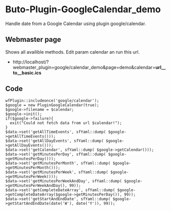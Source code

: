 # Buto-Plugin-GoogleCalendar_demo
Handle date from a Google Calendar using plugin google/calendar.

## Webmaster page
Shows all availible methods.
Edit param calendar an run this url.

- http://localhost/?webmaster_plugin=google/calendar_demo&page=demo&calendar=__url__to__basic.ics__

## Code
````
wfPlugin::includeonce('google/calendar');
$google = new PluginGoogleCalendar(true);
$google->filename = $calendar;
$google->init();
if($google->failure){
  exit("Could not fetch data from url $calendar!");
}
$data->set('getAllTimeEvents', sfYaml::dump( $google->getAllTimeEvents()));
$data->set('getAllDayEvents', sfYaml::dump( $google->getAllDayEvents()));
$data->set('getCalendar', sfYaml::dump( $google->getCalendar()));
$data->set('getMinutesPerDay', sfYaml::dump( $google->getMinutesPerDay()));
$data->set('getMinutesPerMonth', sfYaml::dump( $google->getMinutesPerMonth()));
$data->set('getMinutesPerWeek', sfYaml::dump( $google->getMinutesPerWeek()));
$data->set('getMinutesPerWeekAndDay', sfYaml::dump( $google->getMinutesPerWeekAndDay(), 99));
$data->set('getCompleteDateArray', sfYaml::dump( $google->getCompleteDateArray($google->getMinutesPerDay()), 99));
$data->set('getStartAndEndDate', sfYaml::dump( $google->getStartAndEndDate(date('W'), date('Y')), 99));
````
